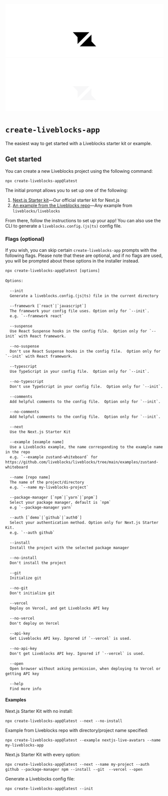 <p align="center">
  <a href="https://liveblocks.io#gh-light-mode-only">
    <img src="https://raw.githubusercontent.com/liveblocks/liveblocks/main/.github/assets/header-light.svg" alt="Liveblocks" />
  </a>
  <a href="https://liveblocks.io#gh-dark-mode-only">
    <img src="https://raw.githubusercontent.com/liveblocks/liveblocks/main/.github/assets/header-dark.svg" alt="Liveblocks" />
  </a>
</p>

# `create-liveblocks-app`

The easiest way to get started with a Liveblocks starter kit or example. 

## Get started

You can create a new Liveblocks project using the following command:
```
npx create-liveblocks-app@latest
```

The initial prompt allows you to set up one of the following:
1. [Next.js Starter kit](https://liveblocks.io/starter-kit)—Our official starter kit for Next.js
2. [An example from the Liveblocks repo](https://github.com/liveblocks/liveblocks/tree/main/examples)—Any example from `liveblocks/liveblocks`

From there, follow the instructions to set up your app! You can also use the CLI to generate a `liveblocks.config.(js|ts)` config file.

### Flags (optional)
If you wish, you can skip certain `create-liveblocks-app` prompts with the following flags. Please note that these are optional, and if no flags are used, you will be prompted about these options in the installer instead.

```
npx create-liveblocks-app@latest [options]

Options:

  --init
  Generate a liveblocks.config.(js|ts) file in the current directory
  
  --framework [`react`|`javascript`]
  The framework your config file uses. Option only for `--init`.
  e.g. `--framework react`
  
  --suspense
  Use React Suspense hooks in the config file.  Option only for `--init` with React framework.
  
  --no-suspense
  Don't use React Suspense hooks in the config file.  Option only for `--init` with React framework.
  
  --typescript
  Use TypeScript in your config file.  Option only for `--init`.
  
  --no-typescript
  Don't use TypeScript in your config file.  Option only for `--init`.
  
  --comments
  Add helpful comments to the config file.  Option only for `--init`.
  
  --no-comments
  Add helpful comments to the config file.  Option only for `--init`.

  --next 
  Use the Next.js Starter Kit
  
  --example [example name]
  Use a Liveblocks example, the name corresponding to the example name in the repo 
  e.g. `--example zustand-whiteboard` for https://github.com/liveblocks/liveblocks/tree/main/examples/zustand-whiteboard
  
  --name [repo name]
  The name of the project/directory
  e.g. `--name my-liveblocks-project`
  
  --package-manager [`npm`|`yarn`|`pnpm`]
  Select your package manager, default is `npm`
  e.g `--package-manager yarn`
  
  --auth [`demo`|`github`|`auth0`]
  Select your authentication method. Option only for Next.js Starter Kit. 
  e.g. `--auth github`
  
  --install
  Install the project with the selected package manager
  
  --no-install
  Don't install the project
  
  --git
  Initialize git
  
  --no-git
  Don't initialize git
  
  --vercel
  Deploy on Vercel, and get Liveblocks API key
  
  --no-vercel
  Don't deploy on Vercel
  
  --api-key
  Get Liveblocks API key. Ignored if `--vercel` is used.
  
  --no-api-key
  Don't get Liveblocks API key. Ignored if `--vercel` is used.
  
  --open
  Open browser without asking permission, when deploying to Vercel or getting API key 
  
  --help
  Find more info
```

#### Examples
Next.js Starter Kit with no install:
```
npx create-liveblocks-app@latest --next --no-install
```

Example from Liveblocks repo with directory/project name specified:
```
npx create-liveblocks-app@latest --example nextjs-live-avatars --name my-liveblocks-app
```

Next.js Starter Kit with every option:
```
npx create-liveblocks-app@latest --next --name my-project --auth github --package-manager npm --install --git  --vercel --open
```

Generate a Liveblocks config file:
```
npx create-liveblocks-app@latest --init
```
